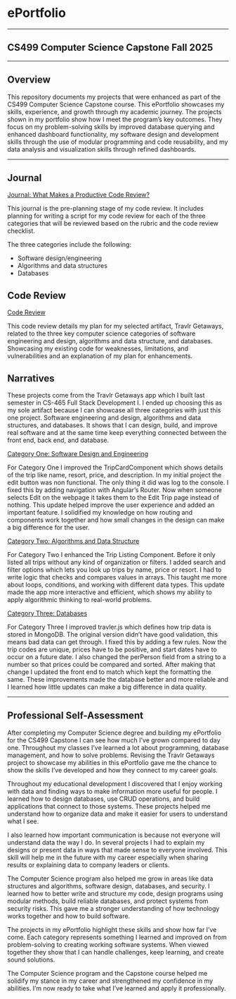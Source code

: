 # ePortfolio

---

## CS499 Computer Science Capstone Fall 2025

---

## Overview

This repository documents my projects that were enhanced as part of the CS499 Computer Science Capstone course. This ePortfolio showcases my skills, experience, and growth through my academic journey. The projects shown in my portfolio show how I meet the program’s key outcomes. They focus on my problem-solving skills by improved database querying and enhanced dashboard functionality, my software design and development skills through the use of modular programming and code reusability, and my data analysis and visualization skills through refined dashboards.

---

## Journal

[Journal: What Makes a Productive Code Review?](https://github.com/mkloc2020/CS499-ePortfolio/blob/main/Journal%201.docx)

This journal is the pre-planning stage of my code review. It includes planning for writing a script for my code review for each of the three categories that will be reviewed based on the rubric and the code review checklist.

The three categories include the following: 

- Software design/engineering
- Algorithms and data structures
- Databases

## Code Review

[Code Review](https://www.dailymotion.com/video/x9rt22q "CS499 Code Review Video")

This code review details my plan for my selected artifact, Travlr Getaways, related to the three key computer science categories of software engineering and design, algorithms and data structure, and databases. Showcasing my existing code for weaknesses, limitations, and vulnerabilities and an explanation of my plan for enhancements.


## Narratives

These projects come from the Travlr Getaways app which I built last semester in CS-465 Full Stack Development I. I ended up choosing this as my sole artifact because I can showcase all three categories with just this one project. Software engineering and design, algorithms and data structures, and databases. It shows that I can design, build, and improve real software and at the same time keep everything connected between the front end, back end, and database.

[Category One: Software Design and Engineering](https://github.com/mkloc2020/CS499-ePortfolio/blob/main/Milestone%20Two.docx)

For Category One I improved the TripCardComponent which shows details of the trip like name, resort, price, and description. In my initial project the edit button was non functional. The only thing it did was log to the console. I fixed this by adding navigation with Angular’s Router. Now when someone selects Edit on the webpage it takes them to the Edit Trip page instead of nothing. This update helped improve the user experience and added an important feature. I solidified my knowledge on how routing and components work together and how small changes in the design can make a big difference for the user. 


[Category Two: Algorithms and Data Structure](https://github.com/mkloc2020/CS499-ePortfolio/blob/main/Milestone%20Three.docx)

For Category Two I enhanced the Trip Listing Component. Before it only listed all trips without any kind of organization or filters. I added search and filter options which lets you look up trips by name, price or resort. I had to write logic that checks and compares values in arrays. This taught me more about loops, conditions, and working with different data types. This update made the app more interactive and efficient, which shows my ability to apply algorithmic thinking to real-world problems.


[Category Three: Databases](https://github.com/mkloc2020/CS499-ePortfolio/blob/main/Milestone%20Four.docx)</br>

For Category Three I improved travler.js which defines how trip data is stored in MongoDB. The original version didn’t have good validation, this means bad data can get through. I fixed this by adding a few rules. Now the trip codes are unique, prices have to be positive, and start dates have to occur on a future date. I also changed the perPerson field from a string to a number so that prices could be compared and sorted. After making that change I updated the front end to match which kept the formatting the same. These improvements made the database better and more reliable and I learned how little updates can make a big difference in data quality.

---

## Professional Self-Assessment

After completing my Computer Science degree and building my ePortfolio for the CS499 Capstone I can see how much I’ve grown compared to day one. Throughout my classes I’ve learned a lot about programming, database management, and how to solve problems. Revising the Travlr Getaways project to showcase my abilities in this ePortfolio gave me the chance to show the skills I’ve developed and how they connect to my career goals.

Throughout my educational development I discovered that I enjoy working with data and finding ways to make information more useful for people. I learned how to design databases, use CRUD operations, and build applications that connect to those systems. These projects helped me understand how to organize data and make it easier for users to understand what I see. 

I also learned how important communication is because not everyone will understand data the way I do. In several projects I had to explain my designs or present data in ways that made sense to everyone involved. This skill will help me in the future with my career especially when sharing results or explaining data to company leaders or clients.

The Computer Science program also helped me grow in areas like data structures and algorithms, software design, databases, and security. I learned how to better write and structure my code, design programs using modular methods, build reliable databases, and protect systems from security risks. This gave me a stronger understanding of how technology works together and how to build software.

The projects in my ePortfolio highlight these skills and show how far I’ve come. Each category represents something I learned and improved on from problem-solving to creating working software systems. When viewed together they show that I can handle challenges, keep learning, and create sound solutions.

The Computer Science program and the Capstone course helped me solidify my stance in my career and strengthened my confidence in my abilities. I’m now ready to take what I’ve learned and apply it professionally.

